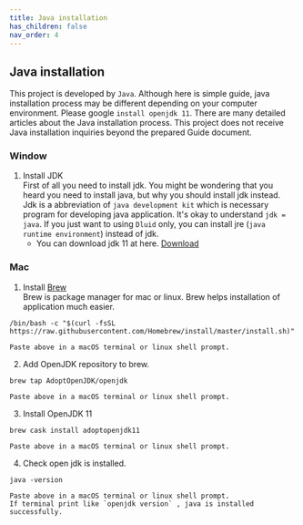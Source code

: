 ```yaml
---
title: Java installation
has_children: false
nav_order: 4
---
```


## Java installation
This project is developed by `Java`. 
Although here is simple guide, java installation process may be different depending on your computer environment. 
Please google `install openjdk 11`. There are many detailed articles about the Java installation process.
This project does not receive Java installation inquiries beyond the prepared Guide document. 

### Window
1. Install JDK  
First of all you need to install jdk. 
You might be wondering that you heard you need to install java, but why you should install jdk instead.
Jdk is a abbreviation of `java development kit` which is necessary program for developing java application. 
It's okay to understand `jdk = java`. 
If you just want to using `Dluid` only, you can install jre (`java runtime environment`) instead of jdk.  
    - You can download jdk 11 at here. [Download](https://adoptopenjdk.net/)   

### Mac
1. Install [Brew](https://brew.sh/)  
Brew is package manager for mac or linux. 
Brew helps installation of application much easier. 
```
/bin/bash -c "$(curl -fsSL https://raw.githubusercontent.com/Homebrew/install/master/install.sh)"

Paste above in a macOS terminal or linux shell prompt.
```
2. Add OpenJDK repository to brew.
```
brew tap AdoptOpenJDK/openjdk

Paste above in a macOS terminal or linux shell prompt.
```
3. Install OpenJDK 11
```
brew cask install adoptopenjdk11

Paste above in a macOS terminal or linux shell prompt.
```
4. Check open jdk is installed.
```
java -version

Paste above in a macOS terminal or linux shell prompt. 
If terminal print like `openjdk version` , java is installed successfully.
```